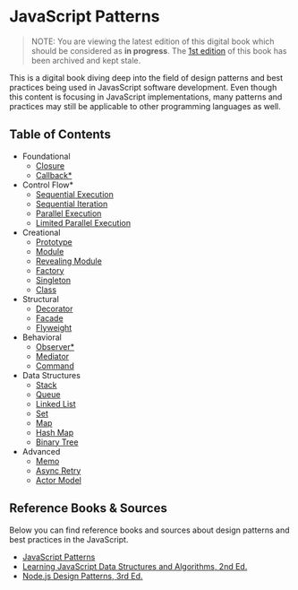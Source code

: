 # JavaScript Patterns

> NOTE: You are viewing the latest edition of this digital book which should be considered as **in progress**. The [1st edition](https://github.com/tzeikob/javascript-patterns/tree/1st-ed) of this book has been archived and kept stale.

This is a digital book diving deep into the field of design patterns and best practices being used in JavasScript software development. Even though this content is focusing in JavaScript implementations, many patterns and practices may still be applicable to other programming languages as well.

## Table of Contents
* Foundational
  * [Closure](foundational/closure/)
  * [Callback*](foundational/callback/)
* Control Flow*
  * [Sequential Execution](control-flow/sequential-execution/)
  * [Sequential Iteration](control-flow/sequential-iteration/)
  * [Parallel Execution](control-flow/parallel-execution/)
  * [Limited Parallel Execution](control-flow/limited-parallel-execution/)
* Creational
  * [Prototype](creational/prototype/)
  * [Module](creational/module/)
  * [Revealing Module](creational/revealing-module/)
  * [Factory](creational/factory/)
  * [Singleton](creational/singleton/)
  * [Class](creational/class/)
* Structural
  * [Decorator](structural/decorator/)
  * [Facade](structural/facade/)
  * [Flyweight](structural/flyweight/)
* Behavioral
  * [Observer*](behavioral/observer/)
  * [Mediator](behavioral/mediator/)
  * [Command](behavioral/command/)
* Data Structures
  * [Stack](data-structures/stack/)
  * [Queue](data-structures/queue/)
  * [Linked List](data-structures/linked-list/)
  * [Set](data-structures/set/)
  * [Map](data-structures/map/)
  * [Hash Map](data-structures/hash-map/)
  * [Binary Tree](data-structures/binary-tree/)
* Advanced
  * [Memo](advanced/memo/)
  * [Async Retry](advanced/async-retry/)
  * [Actor Model](advanced/actor-model/)

## Reference Books & Sources

Below you can find reference books and sources about design patterns and best practices in the JavaScript.

* [JavaScript Patterns](https://www.oreilly.com/library/view/javascript-patterns/9781449399115/)
* [Learning JavaScript Data Structures and Algorithms, 2nd Ed.](https://www.packtpub.com/product/learning-javascript-data-structures-and-algorithms-second-edition/9781785285493)
* [Node.js Design Patterns, 3rd Ed.](https://www.packtpub.com/product/node-js-design-patterns-third-edition/9781839214110)
